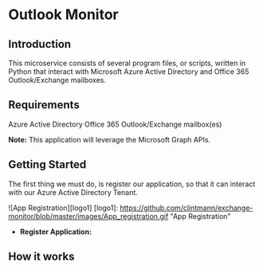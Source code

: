 # Outlook Monitor

## Introduction

This microservice consists of several program files, or scripts, written in Python that interact 
with Microsoft Azure Active Directory and Office 365 Outlook/Exchange mailboxes.

## Requirements
Azure Active Directory
Office 365 Outlook/Exchange mailbox(es)

**Note:** This application will leverage the Microsoft Graph APIs.
## Getting Started
The first thing we must do, is register our application, so that it can interact with 
our Azure Active Directory Tenant.

![App Registration][logo1]
[logo1]: https://github.com/clintmann/exchange-monitor/blob/master/images/App_registration.gif "App Registration"

- **Register Application:** 

## How it works

